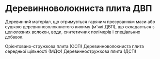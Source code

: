 # Деревинноволокниста плита ДВП

Деревинний матеріал, що отримується гарячим пресуванням маси або сушкою деревинноволокнистого килиму (м'які ДВП), що складається з целюлозних волокон, води, синтетичних полімерів і спеціальних добавок.

Орієнтовано-стружкова плита (ОСП)
Деревинноволокниста плита середньої щільності (МДФ)
Деревинностружкова плита (ДСП)

